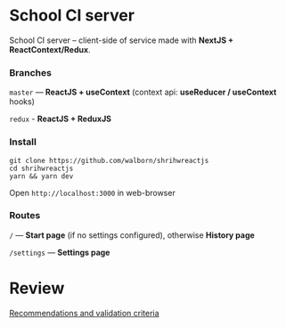 # School CI server

School CI server – client-side of service made with **NextJS + ReactContext/Redux**.

### Branches
`master` — **ReactJS + useContext** (context api: **useReducer / useContext** hooks)

`redux` - **ReactJS + ReduxJS**

### Install
```
git clone https://github.com/walborn/shrihwreactjs
cd shrihwreactjs
yarn && yarn dev
```

Open `http://localhost:3000` in web-browser


### Routes
`/` — **Start page** (if no settings configured), otherwise **History page**

`/settings` — **Settings page**

# Review
[Recommendations and validation criteria](./REVIEW.md)

